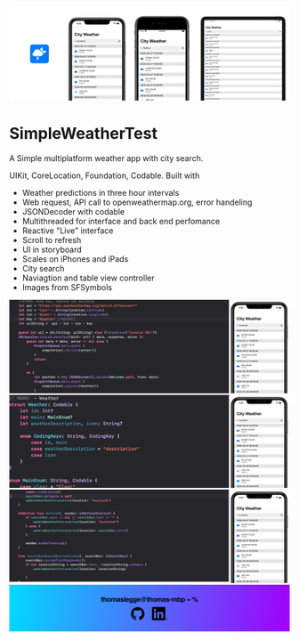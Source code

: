 ![Header](/Images/Hero.png)

# SimpleWeatherTest
A Simple multiplatform weather app with city search.

UIKit, CoreLocation, Foundation, Codable.
Built with 

- Weather predictions in three hour intervals
- Web request, API call to openweathermap.org, error handeling
- JSONDecoder with codable
- Multithreaded for interface and back end perfomance
- Reactive "Live" interface
- Scroll to refresh
- UI in storyboard
- Scales on iPhones and iPads
- City search
- Naviagtion and table view controller
- Images from SFSymbols

![Sample1](/Images/Sample1.png)
![Sample2](/Images/Sample2.png)
![Sample3](/Images/Sample3.png)
<a href="https://www.linkedin.com/in/thomas-legge-418263181/" rel="Footer">![Footer](https://raw.githubusercontent.com/thomaslegge/GoodMorning/master/images/footer.png)</a>
